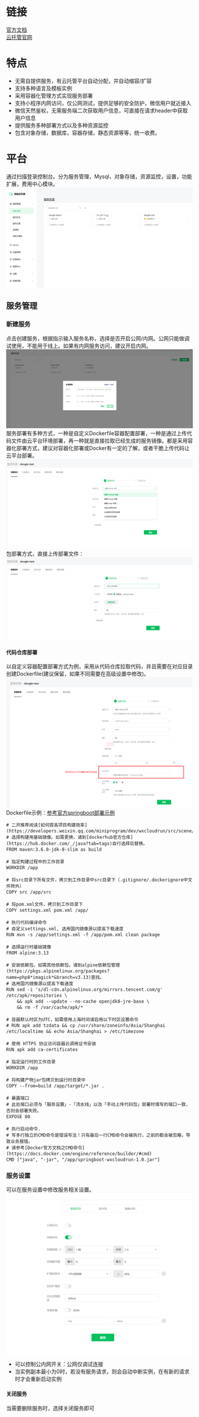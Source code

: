 # 链接
[官方文档](https://developers.weixin.qq.com/miniprogram/dev/wxcloudrun/src/)  
[云托管官网](https://cloud.weixin.qq.com/cloudrun)

# 特点
* 无需自提供服务，有云托管平台自动分配，并自动缩容/扩容
* 支持多种语言及模板实例
* 采用容器化管理方式实现服务部署
* 支持小程序内网访问，仅公网测试，提供足够的安全防护，微信用户就近接入
* 微信天然鉴权，无需服务端二次获取用户信息，可直接在请求header中获取用户信息
* 提供服务多种部署方式以及多种资源监控
* 包含对象存储，数据库，容器存储，静态资源等等，统一收费。

# 平台
通过扫描登录控制台。分为服务管理，Mysql，对象存储，资源监控，设置，功能扩展，费用中心模块。
![云平台](./云平台.png)

## 服务管理
### 新建服务
点击创建服务，根据指示输入服务名称，选择是否开启公网/内网。公网只能做调试使用，不能用于线上。如果有内网服务访问，建议开启内网。
![新建服务](./新建服务.png)
服务部署有多种方式，一种是自定义Dockerfile容器配置部署，一种是通过上传代码文件由云平台环境部署，再一种就是直接拉取已经生成的服务镜像。都是采用容器化部署方式，建议对容器化部署或Docker有一定的了解，或者干脆上传代码让云平台部署。
![部署方式](./部署方式.png)
包部署方式，直接上传部署文件：
![包部署](./包部署.png)

#### 代码仓库部署
以自定义容器配置部署方式为例，采用从代码仓库拉取代码，并且需要在对应目录创建Dockerfile(建议保留，如果不同需要在高级设置中修改)。
![仓库代码部署](./仓库代码部署.png)
Dockerfile示例：[参考官方springboot部署示例](https://github.com/WeixinCloud/wxcloudrun-springboot)
```
# 二开推荐阅读[如何提高项目构建效率](https://developers.weixin.qq.com/miniprogram/dev/wxcloudrun/src/scene/build/speed.html)
# 选择构建用基础镜像。如需更换，请到[dockerhub官方仓库](https://hub.docker.com/_/java?tab=tags)自行选择后替换。
FROM maven:3.6.0-jdk-8-slim as build

# 指定构建过程中的工作目录
WORKDIR /app

# 将src目录下所有文件，拷贝到工作目录中src目录下（.gitignore/.dockerignore中文件除外）
COPY src /app/src

# 将pom.xml文件，拷贝到工作目录下
COPY settings.xml pom.xml /app/

# 执行代码编译命令
# 自定义settings.xml, 选用国内镜像源以提高下载速度
RUN mvn -s /app/settings.xml -f /app/pom.xml clean package

# 选择运行时基础镜像
FROM alpine:3.13

# 安装依赖包，如需其他依赖包，请到alpine依赖包管理(https://pkgs.alpinelinux.org/packages?name=php8*imagick*&branch=v3.13)查找。
# 选用国内镜像源以提高下载速度
RUN sed -i 's/dl-cdn.alpinelinux.org/mirrors.tencent.com/g' /etc/apk/repositories \
    && apk add --update --no-cache openjdk8-jre-base \
    && rm -f /var/cache/apk/*

# 容器默认时区为UTC，如需使用上海时间请启用以下时区设置命令
# RUN apk add tzdata && cp /usr/share/zoneinfo/Asia/Shanghai /etc/localtime && echo Asia/Shanghai > /etc/timezone

# 使用 HTTPS 协议访问容器云调用证书安装
RUN apk add ca-certificates

# 指定运行时的工作目录
WORKDIR /app

# 将构建产物jar包拷贝到运行时目录中
COPY --from=build /app/target/*.jar .

# 暴露端口
# 此处端口必须与「服务设置」-「流水线」以及「手动上传代码包」部署时填写的端口一致，否则会部署失败。
EXPOSE 80

# 执行启动命令.
# 写多行独立的CMD命令是错误写法！只有最后一行CMD命令会被执行，之前的都会被忽略，导致业务报错。
# 请参考[Docker官方文档之CMD命令](https://docs.docker.com/engine/reference/builder/#cmd)
CMD ["java", "-jar", "/app/springboot-wxcloudrun-1.0.jar"]

```
### 服务设置
可以在服务设置中修改服务相关设置。
![服务设置](./服务设置.png)
* 可以控制公内网开关：公网仅调试连接
* 当实例副本最小为0时，若没有服务请求，则会自动中断实例，在有新的请求时才会重新启动实例

#### 关闭服务
当需要删除服务时，选择关闭服务即可

